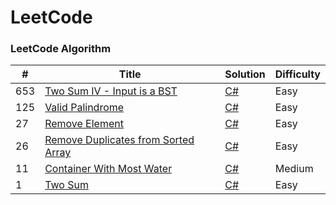 
LeetCode
========

### LeetCode Algorithm

| # | Title | Solution | Difficulty |
|---| ----- | -------- | ---------- |
|653|[Two Sum IV - Input is a BST](https://leetcode.com/problems/two-sum-iv-input-is-a-bst/) | [C#](./algorithms/csharp/twoSumIVInputIsABST/twoSumIVInputIsABST.cs)|Easy|
|125|[Valid Palindrome](https://leetcode.com/problems/valid-palindrome/)| [C#](./algorithms/csharp/validPalindrome/validPalindrome.cs)|Easy|
|27|[Remove Element](https://leetcode.com/problems/remove-element/)| [C#](./algorithms/csharp/removeElement/removeElement.cs)|Easy|
|26|[Remove Duplicates from Sorted Array](https://leetcode.com/problems/remove-duplicates-from-sorted-array/)| [C#](./algorithms/csharp/removeDuplicatesFromSortedArray/removeDuplicatesFromSortedArray.cs)|Easy|
|11|[Container With Most Water](https://leetcode.com/problems/container-with-most-water/)| [C#](./algorithms/csharp/containerWithMostWater/containerWithMostWater.cs)|Medium|
|1|[Two Sum](https://leetcode.com/problems/two-sum/)| [C#](./algorithms/csharp/twoSum/twoSum.cs)|Easy|

